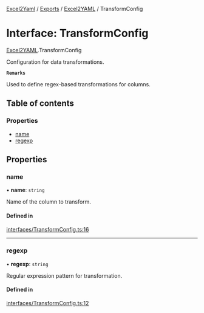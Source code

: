 [Excel2Yaml](../README.md) / [Exports](../modules.md) / [Excel2YAML](../modules/Excel2YAML.md) / TransformConfig

# Interface: TransformConfig

[Excel2YAML](../modules/Excel2YAML.md).TransformConfig

Configuration for data transformations.

**`Remarks`**

Used to define regex-based transformations for columns.

## Table of contents

### Properties

- [name](Excel2YAML.TransformConfig.md#name)
- [regexp](Excel2YAML.TransformConfig.md#regexp)

## Properties

### name

• **name**: `string`

Name of the column to transform.

#### Defined in

[interfaces/TransformConfig.ts:16](https://github.com/rbleattler/Excel2Yaml/blob/ae3ad693799a8fb5c2361b7e1eb0ff2700eea5d6/src/interfaces/TransformConfig.ts#L16)

___

### regexp

• **regexp**: `string`

Regular expression pattern for transformation.

#### Defined in

[interfaces/TransformConfig.ts:12](https://github.com/rbleattler/Excel2Yaml/blob/ae3ad693799a8fb5c2361b7e1eb0ff2700eea5d6/src/interfaces/TransformConfig.ts#L12)
